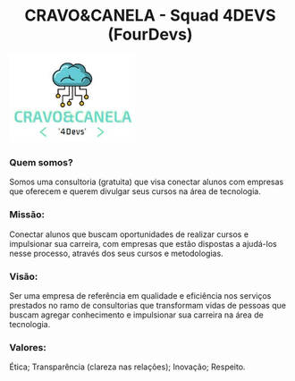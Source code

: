 <h1 align="center"> CRAVO&CANELA - Squad 4DEVS (FourDevs) </h1>
<img src="/readme/logo5.JPG" width=225 alt="Logo Cravo&Canela"/>
<h3> Quem somos? </h3>
<p>Somos uma consultoria (gratuita) que visa conectar alunos com empresas que oferecem e querem divulgar seus cursos na área de tecnologia.</p>

<h3>Missão: </h3>
<p>Conectar alunos que buscam oportunidades de realizar cursos e impulsionar sua carreira, com empresas que estão dispostas a ajudá-los nesse processo,  através dos seus cursos e metodologias. </p>

<h3>Visão: </h3>
<p>Ser uma empresa de referência em qualidade e eficiência nos serviços prestados no ramo de consultorias que transformam vidas de pessoas que buscam agregar conhecimento e impulsionar sua carreira na área de tecnologia.</p>

<h3>Valores: </h3>
<p>Ética; Transparência (clareza nas relações); Inovação; Respeito.</p>
